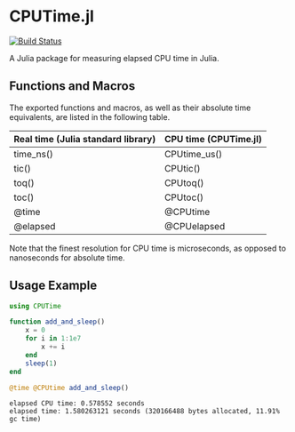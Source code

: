 # CPUTime.jl

[![Build Status](https://travis-ci.org/schmrlng/CPUTime.jl.svg?branch=master)](https://travis-ci.org/schmrlng/CPUTime.jl)

A Julia package for measuring elapsed CPU time in Julia.

## Functions and Macros

The exported functions and macros, as well as their absolute time equivalents, are listed in the following table.

| Real time (Julia standard library) | CPU time (CPUTime.jl) |
| ---------------------------------- | --------------------- |
| time_ns()                          | CPUtime_us()          |
| tic()                              | CPUtic()              |
| toq()                              | CPUtoq()              |
| toc()                              | CPUtoc()              |
| @time                              | @CPUtime              |
| @elapsed                           | @CPUelapsed           |

Note that the finest resolution for CPU time is microseconds, as opposed to nanoseconds for absolute time.

## Usage Example

````julia
using CPUTime

function add_and_sleep()
    x = 0
    for i in 1:1e7
        x += i
    end
    sleep(1)
end

@time @CPUtime add_and_sleep()
````
````
elapsed CPU time: 0.578552 seconds
elapsed time: 1.580263121 seconds (320166488 bytes allocated, 11.91% gc time)
````
